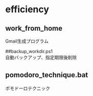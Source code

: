 # efficiency
## work_from_home  
Gmail生成プログラム

##backup_workdir.ps1  
自動バックアップ、指定期限後削除

## pomodoro_technique.bat 　
ポモドーロテクニック
